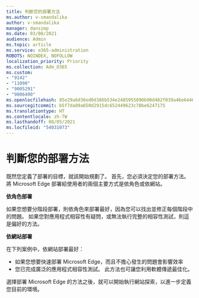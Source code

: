 ```yaml
---
title: 判斷您的部署方法
ms.author: v-smandalika
author: v-smandalika
manager: dansimp
ms.date: 03/08/2021
audience: Admin
ms.topic: article
ms.service: o365-administration
ROBOTS: NOINDEX, NOFOLLOW
localization_priority: Priority
ms.collection: Adm_O365
ms.custom:
- "9142"
- "11090"
- "9005291"
- "9006490"
ms.openlocfilehash: 85e29a6d36ed0d386b534e2485955890b90d482f039a46e6446c3fb3464435e8
ms.sourcegitcommit: b5f7da89a650d2915dc652449623c78be6247175
ms.translationtype: HT
ms.contentlocale: zh-TW
ms.lasthandoff: 08/05/2021
ms.locfileid: "54031073"
---
```

# <a name="determine-your-deployment-method"></a>判斷您的部署方法

既然您定義了部署的目標，就該開始規劃了。 首先，您必須決定您的部署方法。 將 Microsoft Edge 部署給使用者的兩個主要方式是依角色或依網站。

**依角色部署**

如果您想要分階段部署，則依角色來部署最好，因為您可以找出並修正每個階段中的問題。 如果您對應用程式相容性有疑問，或無法執行完整的相容性測試，則這是偏好的方法。

**依網站部署**

在下列案例中，依網站部署最好：
- 如果您想要快速部署 Microsoft Edge，而且不擔心發生的問題會影響效率
- 您已完成廣泛的應用程式相容性測試。 此方法也可讓您利用軟體傳遞最佳化。

選擇部署 Microsoft Edge 的方法之後，就可以開始執行網站探索，以進一步定義您目前的環境。
